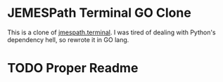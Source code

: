 # JEMESPath Terminal GO Clone

This is a clone of [jmespath.terminal](https://github.com/jmespath/jmespath.terminal).
I was tired of dealing with Python's dependency hell, so rewrote it in GO lang.

# TODO Proper Readme